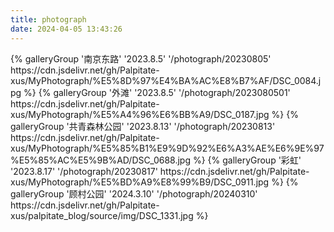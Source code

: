 ```yaml
---
title: photograph
date: 2024-04-05 13:43:26
---
```

<div class="gallery-group-main">
{% galleryGroup '南京东路' '2023.8.5' '/photograph/20230805' https://cdn.jsdelivr.net/gh/Palpitate-xus/MyPhotograph/%E5%8D%97%E4%BA%AC%E8%B7%AF/DSC_0084.jpg %}
{% galleryGroup '外滩' '2023.8.5' '/photograph/2023080501' https://cdn.jsdelivr.net/gh/Palpitate-xus/MyPhotograph/%E5%A4%96%E6%BB%A9/DSC_0187.jpg %}
{% galleryGroup '共青森林公园' '2023.8.13' '/photograph/20230813' https://cdn.jsdelivr.net/gh/Palpitate-xus/MyPhotograph/%E5%85%B1%E9%9D%92%E6%A3%AE%E6%9E%97%E5%85%AC%E5%9B%AD/DSC_0688.jpg %}
{% galleryGroup '彩虹' '2023.8.17' '/photograph/20230817' https://cdn.jsdelivr.net/gh/Palpitate-xus/MyPhotograph/%E5%BD%A9%E8%99%B9/DSC_0911.jpg %}
{% galleryGroup '顾村公园' '2024.3.10' '/photograph/20240310' https://cdn.jsdelivr.net/gh/Palpitate-xus/palpitate_blog/source/img/DSC_1331.jpg %}
</div>
